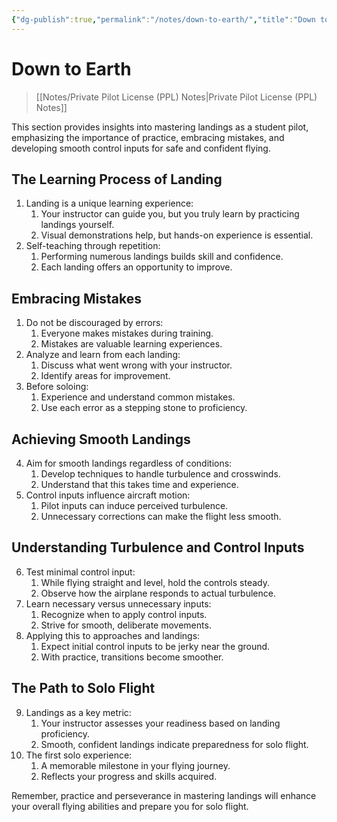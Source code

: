 ```yaml
---
{"dg-publish":true,"permalink":"/notes/down-to-earth/","title":"Down to Earth","tags":["aviation","classnotes"]}
---
```



# Down to Earth
> [[Notes/Private Pilot License (PPL) Notes\|Private Pilot License (PPL) Notes]]

This section provides insights into mastering landings as a student pilot, emphasizing the importance of practice, embracing mistakes, and developing smooth control inputs for safe and confident flying.

## The Learning Process of Landing

1. Landing is a unique learning experience:
    1. Your instructor can guide you, but you truly learn by practicing landings yourself.
    2. Visual demonstrations help, but hands-on experience is essential.
2. Self-teaching through repetition:
    1. Performing numerous landings builds skill and confidence.
    2. Each landing offers an opportunity to improve.

## Embracing Mistakes

1. Do not be discouraged by errors:
    1. Everyone makes mistakes during training.
    2. Mistakes are valuable learning experiences.
2. Analyze and learn from each landing:
    1. Discuss what went wrong with your instructor.
    2. Identify areas for improvement.
3. Before soloing:
    1. Experience and understand common mistakes.
    2. Use each error as a stepping stone to proficiency.

## Achieving Smooth Landings

4. Aim for smooth landings regardless of conditions:
    1. Develop techniques to handle turbulence and crosswinds.
    2. Understand that this takes time and experience.
5. Control inputs influence aircraft motion:
    1. Pilot inputs can induce perceived turbulence.
    2. Unnecessary corrections can make the flight less smooth.

## Understanding Turbulence and Control Inputs

6. Test minimal control input:
    1. While flying straight and level, hold the controls steady.
    2. Observe how the airplane responds to actual turbulence.
7. Learn necessary versus unnecessary inputs:
    1. Recognize when to apply control inputs.
    2. Strive for smooth, deliberate movements.
8. Applying this to approaches and landings:
    1. Expect initial control inputs to be jerky near the ground.
    2. With practice, transitions become smoother.

## The Path to Solo Flight

9. Landings as a key metric:
    1. Your instructor assesses your readiness based on landing proficiency.
    2. Smooth, confident landings indicate preparedness for solo flight.
10. The first solo experience:
    1. A memorable milestone in your flying journey.
    2. Reflects your progress and skills acquired.

Remember, practice and perseverance in mastering landings will enhance your overall flying abilities and prepare you for solo flight.